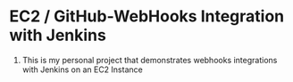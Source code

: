 # EC2 / GitHub-WebHooks Integration with Jenkins

1. This is my personal project that demonstrates webhooks integrations with Jenkins on an EC2 Instance
